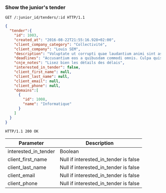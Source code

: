 ### Show the junior's tender

```http
GET /:junior_id/tenders/:id HTTP/1.1
```

```json
{
  "tender":{
    "id": 1003,
    "created_at": "2016-08-22T21:55:16.928+02:00",
    "client_company_category": "Collectivité",
    "client_company": "Louis SEM",
    "description": "Voluptate ut corrupti quae laudantium animi sint assumenda. Sed labore eius. Natus asperiores rerum eos et sequi. Ut molestias et rerum. At molestiae in.",
    "deadlines": "Accusantium eos a quibusdam commodi omnis. Culpa quisquam eum velit reprehenderit sapiente labore. Placeat dolorum officiis mollitia qui odio molestiae. Dolorum non aut quis sequi inventore quos laudantium. Nobis nulla aut inventore.",
    "cnje_notes": "Lisez bien les détails des délais",
    "interested_in_tender": false,
    "client_first_name": null,
    "client_last_name": null,
    "client_email": null,
    "client_phone": null,
    "domains":[
      {
        "id": 1008,
        "name": "Informatique"
      }
    ]
  }
}
```

```http
HTTP/1.1 200 OK
```

Parameter               | Description
----------------------- | ------
interested_in_tender    | Boolean
client_first_name       | Null if interested_in_tender is false
client_last_name        | Null if interested_in_tender is false
client_email            | Null if interested_in_tender is false
client_phone            | Null if interested_in_tender is false
